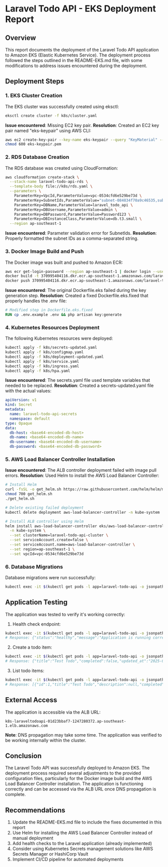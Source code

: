 # Laravel Todo API - EKS Deployment Report

## Overview

This report documents the deployment of the Laravel Todo API application to Amazon EKS (Elastic Kubernetes Service). The deployment process followed the steps outlined in the README-EKS.md file, with some modifications to address issues encountered during the deployment.

## Deployment Steps

### 1. EKS Cluster Creation

The EKS cluster was successfully created using eksctl:

```bash
eksctl create cluster -f k8s/cluster.yaml
```

**Issue encountered**: Missing EC2 key pair.
**Resolution**: Created an EC2 key pair named "eks-keypair" using AWS CLI:

```bash
aws ec2 create-key-pair --key-name eks-keypair --query "KeyMaterial" --output text > eks-keypair.pem
chmod 600 eks-keypair.pem
```

### 2. RDS Database Creation

The RDS database was created using CloudFormation:

```bash
aws cloudformation create-stack \
  --stack-name laravel-todo-api-rds \
  --template-body file://k8s/rds.yaml \
  --parameters \
    ParameterKey=VpcId,ParameterValue=vpc-0534cfd6e529be73d \
    ParameterKey=SubnetIds,ParameterValue="subnet-084834f70a9c46535,subnet-0ad3fee41708c24d2,subnet-09dea0b8fdeee6851" \
    ParameterKey=DBName,ParameterValue=laravel_todo_api \
    ParameterKey=DBUsername,ParameterValue=admin \
    ParameterKey=DBPassword,ParameterValue=Password123 \
    ParameterKey=DBInstanceClass,ParameterValue=db.t3.small \
  --region ap-southeast-1
```

**Issue encountered**: Parameter validation error for SubnetIds.
**Resolution**: Properly formatted the subnet IDs as a comma-separated string.

### 3. Docker Image Build and Push

The Docker image was built and pushed to Amazon ECR:

```bash
aws ecr get-login-password --region ap-southeast-1 | docker login --username AWS --password-stdin 370995404116.dkr.ecr.ap-southeast-1.amazonaws.com
docker build -t 370995404116.dkr.ecr.ap-southeast-1.amazonaws.com/laravel-todo-api:latest -f Dockerfile.eks.fixed .
docker push 370995404116.dkr.ecr.ap-southeast-1.amazonaws.com/laravel-todo-api:latest
```

**Issue encountered**: The original Dockerfile.eks failed during the key generation step.
**Resolution**: Created a fixed Dockerfile.eks.fixed that properly handles the .env file:

```dockerfile
# Modified step in Dockerfile.eks.fixed
RUN cp .env.example .env && php artisan key:generate
```

### 4. Kubernetes Resources Deployment

The following Kubernetes resources were deployed:

```bash
kubectl apply -f k8s/secrets-updated.yaml
kubectl apply -f k8s/configmap.yaml
kubectl apply -f k8s/deployment-updated.yaml
kubectl apply -f k8s/service.yaml
kubectl apply -f k8s/ingress.yaml
kubectl apply -f k8s/hpa.yaml
```

**Issue encountered**: The secrets.yaml file used template variables that needed to be replaced.
**Resolution**: Created a secrets-updated.yaml file with the actual values:

```yaml
apiVersion: v1
kind: Secret
metadata:
  name: laravel-todo-api-secrets
  namespace: default
type: Opaque
data:
  db-host: <base64-encoded-db-host>
  db-name: <base64-encoded-db-name>
  db-username: <base64-encoded-db-username>
  db-password: <base64-encoded-db-password>
```

### 5. AWS Load Balancer Controller Installation

**Issue encountered**: The ALB controller deployment failed with image pull errors.
**Resolution**: Used Helm to install the AWS Load Balancer Controller:

```bash
# Install Helm
curl -fsSL -o get_helm.sh https://raw.githubusercontent.com/helm/helm/main/scripts/get-helm-3
chmod 700 get_helm.sh
./get_helm.sh

# Delete existing failed deployment
kubectl delete deployment aws-load-balancer-controller -n kube-system

# Install ALB controller using Helm
helm install aws-load-balancer-controller eks/aws-load-balancer-controller \
  -n kube-system \
  --set clusterName=laravel-todo-api-cluster \
  --set serviceAccount.create=false \
  --set serviceAccount.name=aws-load-balancer-controller \
  --set region=ap-southeast-1 \
  --set vpcId=vpc-0534cfd6e529be73d
```

### 6. Database Migrations

Database migrations were run successfully:

```bash
kubectl exec -it $(kubectl get pods -l app=laravel-todo-api -o jsonpath="{.items[0].metadata.name}") -- php artisan migrate --force
```

## Application Testing

The application was tested to verify it's working correctly:

1. Health check endpoint:
```bash
kubectl exec -it $(kubectl get pods -l app=laravel-todo-api -o jsonpath="{.items[0].metadata.name}") -- curl -s http://localhost/api/health
# Response: {"status":"healthy","message":"Application is running correctly","timestamp":"2025-05-23T18:57:21+00:00"}
```

2. Create a todo item:
```bash
kubectl exec -it $(kubectl get pods -l app=laravel-todo-api -o jsonpath="{.items[0].metadata.name}") -- curl -s -X POST -H "Content-Type: application/json" -d '{"title":"Test Todo"}' http://localhost/api/todos
# Response: {"title":"Test Todo","completed":false,"updated_at":"2025-05-23T18:57:46.000000Z","created_at":"2025-05-23T18:57:46.000000Z","id":1}
```

3. List todo items:
```bash
kubectl exec -it $(kubectl get pods -l app=laravel-todo-api -o jsonpath="{.items[0].metadata.name}") -- curl -s http://localhost/api/todos
# Response: [{"id":1,"title":"Test Todo","description":null,"completed":false,"created_at":"2025-05-23T18:57:46.000000Z","updated_at":"2025-05-23T18:57:46.000000Z"}]
```

## External Access

The application is accessible via the ALB URL:
```
k8s-laraveltodoapi-01d23bbaf7-1247280372.ap-southeast-1.elb.amazonaws.com
```

**Note**: DNS propagation may take some time. The application was verified to be working internally within the cluster.

## Conclusion

The Laravel Todo API was successfully deployed to Amazon EKS. The deployment process required several adjustments to the provided configuration files, particularly for the Docker image build and the AWS Load Balancer Controller installation. The application is functioning correctly and can be accessed via the ALB URL once DNS propagation is complete.

## Recommendations

1. Update the README-EKS.md file to include the fixes documented in this report
2. Use Helm for installing the AWS Load Balancer Controller instead of manual deployment
3. Add health checks to the Laravel application (already implemented)
4. Consider using Kubernetes Secrets management solutions like AWS Secrets Manager or HashiCorp Vault
5. Implement CI/CD pipeline for automated deployments
